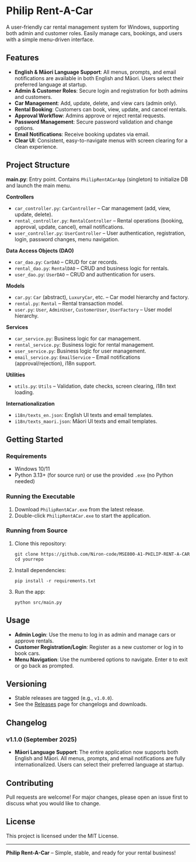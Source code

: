 # Philip Rent-A-Car

A user-friendly car rental management system for Windows, supporting both admin and customer roles. Easily manage cars, bookings, and users with a simple menu-driven interface.

## Features
- **English & Māori Language Support**: All menus, prompts, and email notifications are available in both English and Māori. Users select their preferred language at startup.
- **Admin & Customer Roles**: Secure login and registration for both admins and customers.
- **Car Management**: Add, update, delete, and view cars (admin only).
- **Rental Booking**: Customers can book, view, update, and cancel rentals.
- **Approval Workflow**: Admins approve or reject rental requests.
- **Password Management**: Secure password validation and change options.
- **Email Notifications**: Receive booking updates via email.
- **Clear UI**: Consistent, easy-to-navigate menus with screen clearing for a clean experience.

## Project Structure

**main.py**: Entry point. Contains `PhilipRentACarApp` (singleton) to initialize DB and launch the main menu.

**Controllers**
- `car_controller.py`: `CarController` – Car management (add, view, update, delete).
- `rental_controller.py`: `RentalController` – Rental operations (booking, approval, update, cancel), email notifications.
- `user_controller.py`: `UserController` – User authentication, registration, login, password changes, menu navigation.

**Data Access Objects (DAO)**
- `car_dao.py`: `CarDAO` – CRUD for car records.
- `rental_dao.py`: `RentalDAO` – CRUD and business logic for rentals.
- `user_dao.py`: `UserDAO` – CRUD and authentication for users.

**Models**
- `car.py`: `Car` (abstract), `LuxuryCar`, etc. – Car model hierarchy and factory.
- `rental.py`: `Rental` – Rental transaction model.
- `user.py`: `User`, `AdminUser`, `CustomerUser`, `UserFactory` – User model hierarchy.

**Services**
- `car_service.py`: Business logic for car management.
- `rental_service.py`: Business logic for rental management.
- `user_service.py`: Business logic for user management.
- `email_service.py`: `EmailService` – Email notifications (approval/rejection), i18n support.

**Utilities**
- `utils.py`: `Utils` – Validation, date checks, screen clearing, i18n text loading.

**Internationalization**
- `i18n/texts_en.json`: English UI texts and email templates.
- `i18n/texts_maori.json`: Māori UI texts and email templates.

## Getting Started

### Requirements
- Windows 10/11
- Python 3.13+ (for source run) or use the provided `.exe` (no Python needed)

### Running the Executable
1. Download `PhilipRentACar.exe` from the latest release.
2. Double-click `PhilipRentACar.exe` to start the application.

### Running from Source
1. Clone this repository:
   ```
   git clone https://github.com/Niron-code/MSE800-A1-PHILIP-RENT-A-CAR
   cd yourrepo
   ```
2. Install dependencies:
   ```
   pip install -r requirements.txt
   ```
3. Run the app:
   ```
   python src/main.py
   ```

## Usage
- **Admin Login**: Use the menu to log in as admin and manage cars or approve rentals.
- **Customer Registration/Login**: Register as a new customer or log in to book cars.
- **Menu Navigation**: Use the numbered options to navigate. Enter `0` to exit or go back as prompted.

## Versioning
- Stable releases are tagged (e.g., `v1.0.0`).
- See the [Releases](https://github.com/Niron-code/MSE800-A1-PHILIP-RENT-A-CAR/releases) page for changelogs and downloads.

## Changelog

### v1.1.0 (September 2025)
- **Māori Language Support**: The entire application now supports both English and Māori. All menus, prompts, and email notifications are fully internationalized. Users can select their preferred language at startup.

## Contributing
Pull requests are welcome! For major changes, please open an issue first to discuss what you would like to change.

## License
This project is licensed under the MIT License.

---

**Philip Rent-A-Car** – Simple, stable, and ready for your rental business!
